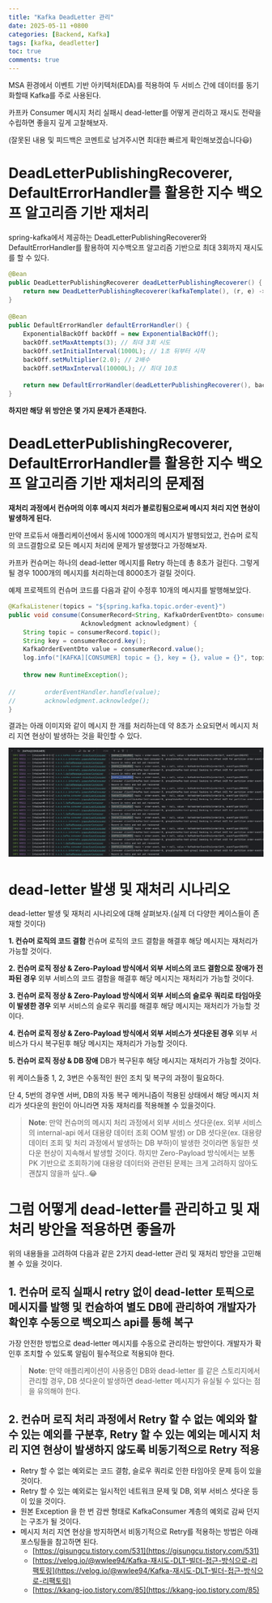 ```yaml
---
title: "Kafka DeadLetter 관리"
date: 2025-05-11 +0800
categories: [Backend, Kafka]
tags: [kafka, deadletter]
toc: true
comments: true
---
```


MSA 환경에서 이벤트 기반 아키텍처(EDA)를 적용하여 두 서비스 간에 데이터를 동기화할때 Kafka를 주로 사용된다.

카프카 Consumer 메시지 처리 실패시 dead-letter를 어떻게 관리하고 재시도 전략을 수립하면 좋을지 깊게 고찰해보자.

(잘못된 내용 및 피드백은 코멘트로 남겨주시면 최대한 빠르게 확인해보겠습니다😃)

# DeadLetterPublishingRecoverer, DefaultErrorHandler를 활용한 지수 백오프 알고리즘 기반 재처리
spring-kafka에서 제공하는 DeadLetterPublishingRecoverer와 DefaultErrorHandler를 활용하여 지수백오프 알고리즘 기반으로 최대 3회까지 재시도를 할 수 있다.

```java
@Bean
public DeadLetterPublishingRecoverer deadLetterPublishingRecoverer() {
    return new DeadLetterPublishingRecoverer(kafkaTemplate(), (r, e) -> new TopicPartition(deadLetterTopic, 0));
}

@Bean
public DefaultErrorHandler defaultErrorHandler() {
    ExponentialBackOff backOff = new ExponentialBackOff();
    backOff.setMaxAttempts(3); // 최대 3회 시도
    backOff.setInitialInterval(1000L); // 1초 뒤부터 시작
    backOff.setMultiplier(2.0); // 2배수
    backOff.setMaxInterval(10000L); // 최대 10초

    return new DefaultErrorHandler(deadLetterPublishingRecoverer(), backOff);
}
```

**하지만 해당 위 방안은 몇 가지 문제가 존재한다.**

# DeadLetterPublishingRecoverer, DefaultErrorHandler를 활용한 지수 백오프 알고리즘 기반 재처리의 문제점
**재처리 과정에서 컨슈머의 이후 메시지 처리가 블로킹됨으로써 메시지 처리 지연 현상이 발생하게 된다.**

만약 프로듀서 애플리케이션에서 동시에 1000개의 메시지가 발행되었고, 컨슈머 로직의 코드결함으로 모든 메시지 처리에 문제가 발생했다고 가정해보자.

카프카 컨슈머는 하나의 dead-letter 메시지를 Retry 하는데 총 8초가 걸린다. 그렇게 될 경우 1000개의 메시지를 처리하는데 8000초가 걸릴 것이다.

예제 프로젝트의 컨슈머 코드를 다음과 같이 수정후 10개의 메시지를 발행해보았다.

```java
@KafkaListener(topics = "${spring.kafka.topic.order-event}")
public void consume(ConsumerRecord<String, KafkaOrderEventDto> consumerRecord,
                    Acknowledgment acknowledgment) {
    String topic = consumerRecord.topic();
    String key = consumerRecord.key();
    KafkaOrderEventDto value = consumerRecord.value();
    log.info("[KAFKA][CONSUMER] topic = {}, key = {}, value = {}", topic, key, value);

    throw new RuntimeException();

//        orderEventHandler.handle(value);
//        acknowledgment.acknowledge();
}
```

결과는 아래 이미지와 같이 메시지 한 개를 처리하는데 약 8초가 소요되면서 메시지 처리 지연 현상이 발생하는 것을 확인할 수 있다.

![Image](/assets/img/posts/Backend/Kafka/Kafka_DeadLetter_메시지지연_스크린샷.png)

# dead-letter 발생 및 재처리 시나리오
dead-letter 발생 및 재처리 시나리오에 대해 살펴보자.(실제 더 다양한 케이스들이 존재할 것이다) 

**1. 컨슈머 로직의 코드 결함**
컨슈머 로직의 코드 결함을 해결후 해당 메시지는 재처리가 가능할 것이다.

**2. 컨슈머 로직 정상 & Zero-Payload 방식에서 외부 서비스의 코드 결함으로 장애가 전파된 경우**
외부 서비스의 코드 결함을 해결후 해당 메시지는 재처리가 가능할 것이다.

**3. 컨슈머 로직 정상 & Zero-Payload 방식에서 외부 서비스의 슬로우 쿼리로 타임아웃이 발생한 경우**
외부 서비스의 슬로우 쿼리를 해결후 해당 메시지는 재처리가 가능할 것이다.

**4. 컨슈머 로직 정상 & Zero-Payload 방식에서 외부 서비스가 셧다운된 경우**
외부 서비스가 다시 복구된후 해당 메시지는 재처리가 가능할 것이다.

**5. 컨슈머 로직 정상 & DB 장애**
DB가 복구된후 해당 메시지는 재처리가 가능할 것이다.

위 케이스들중 1, 2, 3번은 수동적인 원인 조치 및 복구의 과정이 필요하다.

단 4, 5번의 경우엔 서버, DB의 자동 복구 메커니즘이 적용된 상태에서 해당 메시지 처리가 셧다운의 원인이 아니라면 자동 재처리를 적용해볼 수 있을것이다. 

> **Note**: 만약 컨슈머의 메시지 처리 과정에서 외부 서비스 셧다운(ex. 외부 서비스의 internal-api 에서 대용량 데이터 조회 OOM 발생) or DB 셧다운(ex. 대용량 데이터 조회 및 처리 과정에서 발생하는 DB 부하)이 발생한 것이라면 동일한 셧다운 현상이 지속해서 발생할 것이다. 하지만 Zero-Payload 방식에서는 보통 PK 기반으로 조회하기에 대용량 데이터와 관련된 문제는 크게 고려하지 않아도 괜찮지 않을까 싶다..😂

# 그럼 어떻게 dead-letter를 관리하고 및 재처리 방안을 적용하면 좋을까
위의 내용들을 고려하여 다음과 같은 2가지 dead-letter 관리 및 재처리 방안을 고민해볼 수 있을 것이다.

## 1. 컨슈머 로직 실패시 retry 없이 dead-letter 토픽으로 메시지를 발행 및 컨슘하여 별도 DB에 관리하여 개발자가 확인후 수동으로 백오피스 api를 통해 복구
가장 안전한 방법으로 dead-letter 메시지를 수동으로 관리하는 방안이다. 개발자가 확인후 조치할 수 있도록 알림이 필수적으로 적용되야 한다.

> **Note**: 만약 애플리케이션이 사용중인 DB와 dead-letter 를 같은 스토리지에서 관리할 경우, DB 셧다운이 발생하면 dead-letter 메시지가 유실될 수 있다는 점을 유의해야 한다.

## 2. 컨슈머 로직 처리 과정에서 Retry 할 수 없는 예외와 할 수 있는 예외를 구분후, Retry 할 수 있는 예외는 메시지 처리 지연 현상이 발생하지 않도록 비동기적으로 Retry 적용
- Retry 할 수 없는 예외로는 코드 결함, 슬로우 쿼리로 인한 타임아웃 문제 등이 있을 것이다.
- Retry 할 수 있는 예외로는 일시적인 네트워크 문제 및 DB, 외부 서비스 셧다운 등이 있을 것이다.
- 원본 Exception 을 한 번 감싼 형태로 KafkaConsumer 계층의 예외로 감싸 던지는 구조가 될 것이다.
- 메시지 처리 지연 현상을 방지하면서 비동기적으로 Retry를 적용하는 방법은 아래 포스팅들을 참고하면 된다.
  - [https://gisungcu.tistory.com/531](https://gisungcu.tistory.com/531)
  - [https://velog.io/@wwlee94/Kafka-재시도-DLT-빌더-접근-방식으로-리팩토링](https://velog.io/@wwlee94/Kafka-재시도-DLT-빌더-접근-방식으로-리팩토링)
  - [https://kkang-joo.tistory.com/85](https://kkang-joo.tistory.com/85)

